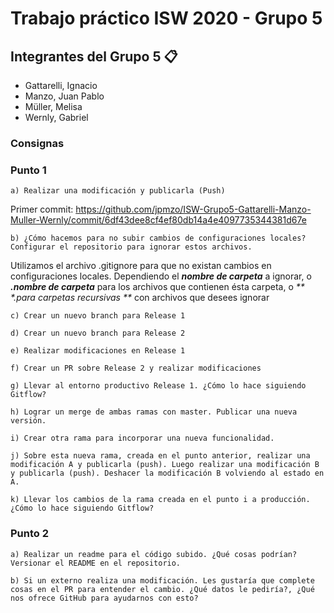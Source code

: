 # Trabajo práctico ISW 2020 - Grupo 5

## Integrantes del Grupo 5 📋

* Gattarelli, Ignacio
* Manzo, Juan Pablo
* Müller, Melisa
* Wernly, Gabriel

### Consignas

### Punto 1

```
a) Realizar una modificación y publicarla (Push)
```
Primer commit: https://github.com/jpmzo/ISW-Grupo5-Gattarelli-Manzo-Muller-Wernly/commit/6df43dee8cf4ef80db14a4e4097735344381d67e

```
b) ¿Cómo hacemos para no subir cambios de configuraciones locales? Configurar el repositorio para ignorar estos archivos.
```
Utilizamos el archivo .gitignore para que no existan cambios en configuraciones locales. Dependiendo el _**nombre de carpeta**_ a ignorar, o _**.nombre de carpeta**_ para los archivos que contienen ésta carpeta, o _** *.para carpetas recursivas **_ con archivos que desees ignorar

```
c) Crear un nuevo branch para Release 1
```

```
d) Crear un nuevo branch para Release 2
```

```
e) Realizar modificaciones en Release 1
```

```
f) Crear un PR sobre Release 2 y realizar modificaciones
```

```
g) Llevar al entorno productivo Release 1. ¿Cómo lo hace siguiendo Gitflow?
```

```
h) Lograr un merge de ambas ramas con master. Publicar una nueva versión.
```

```
i) Crear otra rama para incorporar una nueva funcionalidad.
```

```
j) Sobre esta nueva rama, creada en el punto anterior, realizar una modificación A y publicarla (push). Luego realizar una modificación B y publicarla (push). Deshacer la modificación B volviendo al estado en A.
```

```
k) Llevar los cambios de la rama creada en el punto i a producción. ¿Cómo lo hace siguiendo Gitflow?
```

### Punto 2

```
a) Realizar un readme para el código subido. ¿Qué cosas podrían? Versionar el README en el repositorio.
```

```
b) Si un externo realiza una modificación. Les gustaría que complete cosas en el PR para entender el cambio. ¿Qué datos le pediría?, ¿Qué nos ofrece GitHub para ayudarnos con esto?
```
